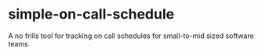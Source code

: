 # simple-on-call-schedule
A no frills tool for tracking on call schedules for small-to-mid sized software teams
